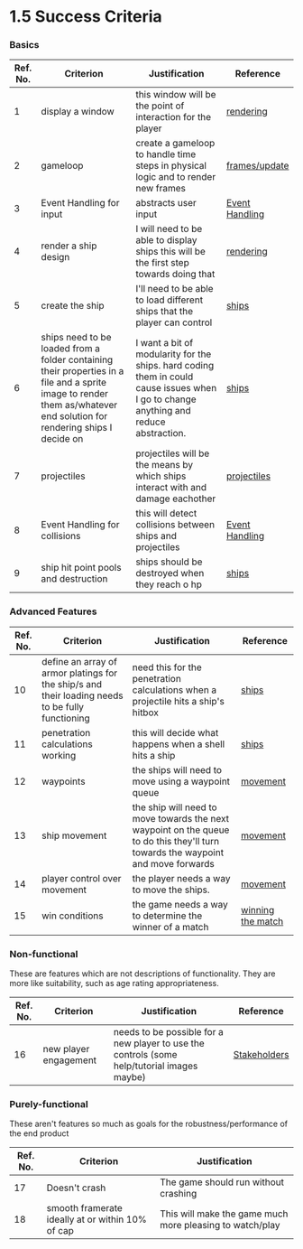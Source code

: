 # 1.5 Success Criteria

### Basics

| Ref. No. | Criterion                                                                                                                                                              | Justification                                                                                                                         | Reference                                                                  |
| -------- | ---------------------------------------------------------------------------------------------------------------------------------------------------------------------- | ------------------------------------------------------------------------------------------------------------------------------------- | -------------------------------------------------------------------------- |
| 1        | display a window                                                                                                                                                       | this window will be the point of interaction for the player                                                                           | [rendering](1.4a-features-of-the-proposed-solution.md#rendering)           |
| 2        | gameloop                                                                                                                                                               | create a gameloop to handle time steps in physical logic and to render new frames                                                     | [frames/update](1.4a-features-of-the-proposed-solution.md#frames-update)   |
| 3        | Event Handling for input                                                                                                                                               | abstracts user input                                                                                                                  | [Event Handling](1.4a-features-of-the-proposed-solution.md#event-handling) |
| 4        | render a ship design                                                                                                                                                   | I will need to be able to display ships this will be the first step towards doing that                                                | [rendering](1.4a-features-of-the-proposed-solution.md#rendering)           |
| 5        | create the ship                                                                                                                                                        | I'll need to be able to load different ships that the player can control                                                              | [ships](1.4a-features-of-the-proposed-solution.md#ships)                   |
| 6        | ships need to be loaded from a folder containing their properties in a file and a sprite image to render them as/whatever end solution for rendering ships I decide on | I want a bit of modularity for the ships. hard coding them in could cause issues when I go to change anything and reduce abstraction. | [ships](1.4a-features-of-the-proposed-solution.md#ships)                   |
| 7        | projectiles                                                                                                                                                            | projectiles will be the means by which ships interact with and damage eachother                                                       | [projectiles](1.4a-features-of-the-proposed-solution.md#frames-update)     |
| 8        | Event Handling for collisions                                                                                                                                          | this will detect collisions between ships and projectiles                                                                             | [Event Handling](1.4a-features-of-the-proposed-solution.md#event-handling) |
| 9        | ship hit point pools and destruction                                                                                                                                   | ships should be destroyed when they reach o hp                                                                                        | [ships](1.4a-features-of-the-proposed-solution.md#ships)                   |

### Advanced Features

| Ref. No. | Criterion                                                                                        | Justification                                                                                                                    | Reference                                                                  |
| -------- | ------------------------------------------------------------------------------------------------ | -------------------------------------------------------------------------------------------------------------------------------- | -------------------------------------------------------------------------- |
| 10       | define an array of armor platings for the ship/s and their loading needs to be fully functioning | need this for the penetration calculations when a projectile hits a ship's hitbox                                                | [ships](1.4a-features-of-the-proposed-solution.md#ships)                   |
| 11       | penetration calculations working                                                                 | this will decide what happens when a shell hits a ship                                                                           | [ships](1.4a-features-of-the-proposed-solution.md#ships)                   |
| 12       | waypoints                                                                                        | the ships will need to move using a waypoint queue                                                                               | [movement](1.4a-features-of-the-proposed-solution.md#movement)             |
| 13       | ship movement                                                                                    | the ship will need to move towards the next waypoint on the queue to do this they'll turn towards the waypoint and move forwards | [movement](1.4a-features-of-the-proposed-solution.md#movement)             |
| 14       | player control over movement                                                                     | the player needs a way to move the ships.                                                                                        | [movement](1.4a-features-of-the-proposed-solution.md#movement)             |
| 15       | win conditions                                                                                   | the game needs a way to determine the winner of a match                                                                          | [winning the match](1.4a-features-of-the-proposed-solution.md#attacking-1) |

### Non-functional

These are features which are not descriptions of functionality. They are more like suitability, such as age rating appropriateness.

| Ref. No. | Criterion             | Justification                                                                               | Reference                           |
| -------- | --------------------- | ------------------------------------------------------------------------------------------- | ----------------------------------- |
| 16       | new player engagement | needs to be possible for a new player to use the controls (some help/tutorial images maybe) | [Stakeholders](1.2-stakeholders.md) |

### Purely-functional

These aren't features so much as goals for the robustness/performance of the end product

| Ref. No. | Criterion                                        | Justification                                            |
| -------- | ------------------------------------------------ | -------------------------------------------------------- |
| 17       | Doesn't crash                                    | The game should run without crashing                     |
| 18       | smooth framerate ideally at or within 10% of cap | This will make the game much more pleasing to watch/play |

